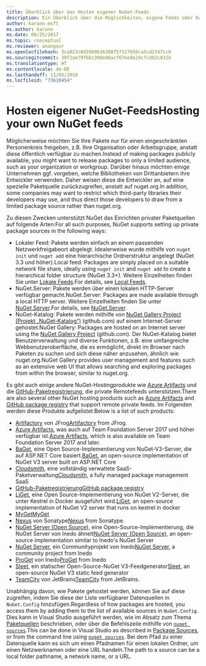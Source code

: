 ```yaml
---
title: Überblick über das Hosten eigener NuGet-Feeds
description: Ein Überblick über die Möglichkeiten, eigene Feeds oder Kataloge für NuGet-Pakete lokal oder remote zu hosten
author: karann-msft
ms.author: karann
ms.date: 08/25/2017
ms.topic: conceptual
ms.reviewer: anangaur
ms.openlocfilehash: 3ca023c8d39b9b36388f5f517b50ca5cd2347cc0
ms.sourcegitcommit: 39f2ae79fbbc308e06acf67ee8e24cfcdb2c831b
ms.translationtype: HT
ms.contentlocale: de-DE
ms.lasthandoff: 11/05/2019
ms.locfileid: "73610454"
---
```

# <a name="hosting-your-own-nuget-feeds"></a><span data-ttu-id="2aa5c-103">Hosten eigener NuGet-Feeds</span><span class="sxs-lookup"><span data-stu-id="2aa5c-103">Hosting your own NuGet feeds</span></span>

<span data-ttu-id="2aa5c-104">Möglicherweise möchten Sie Ihre Pakete nur für einen eingeschränkten Personenkreis freigeben, z.B. Ihre Organisation oder Arbeitsgruppe, anstatt diese öffentlich verfügbar zu machen.</span><span class="sxs-lookup"><span data-stu-id="2aa5c-104">Instead of making packages publicly available, you might want to release packages to only a limited audience, such as your organization or workgroup.</span></span> <span data-ttu-id="2aa5c-105">Darüber hinaus möchten einige Unternehmen ggf. vorgeben, welche Bibliotheken von Drittanbietern ihre Entwickler verwenden. Daher weisen diese die Entwickler an, auf eine spezielle Paketquelle zurückzugreifen, anstatt auf nuget.org.</span><span class="sxs-lookup"><span data-stu-id="2aa5c-105">In addition, some companies may want to restrict which third-party libraries their developers may use, and thus direct those developers to draw from a limited package source rather than nuget.org.</span></span>

<span data-ttu-id="2aa5c-106">Zu diesen Zwecken unterstützt NuGet das Einrichten privater Paketquellen auf folgende Arten:</span><span class="sxs-lookup"><span data-stu-id="2aa5c-106">For all such purposes, NuGet supports setting up private package sources in the following ways:</span></span>

- <span data-ttu-id="2aa5c-107">Lokaler Feed: Pakete werden einfach an einem passenden Netzwerkfreigabeort abgelegt. Idealerweise wurde mithilfe von `nuget init` und `nuget add` eine hierarchische Ordnerstruktur angelegt (NuGet 3.3 und höher).</span><span class="sxs-lookup"><span data-stu-id="2aa5c-107">Local feed: Packages are simply placed on a suitable network file share, ideally using `nuget init` and `nuget add` to create a hierarchical folder structure (NuGet 3.3+).</span></span> <span data-ttu-id="2aa5c-108">Weitere Einzelheiten finden Sie unter [Lokale Feeds](../hosting-packages/local-feeds.md).</span><span class="sxs-lookup"><span data-stu-id="2aa5c-108">For details, see [Local Feeds](../hosting-packages/local-feeds.md).</span></span>
- <span data-ttu-id="2aa5c-109">NuGet.Server: Pakete werden über einen lokalen HTTP-Server verfügbar gemacht.</span><span class="sxs-lookup"><span data-stu-id="2aa5c-109">NuGet.Server: Packages are made available through a local HTTP server.</span></span> <span data-ttu-id="2aa5c-110">Weitere Einzelheiten finden Sie unter [NuGet.Server](../hosting-packages/nuget-server.md).</span><span class="sxs-lookup"><span data-stu-id="2aa5c-110">For details, see [NuGet.Server](../hosting-packages/nuget-server.md).</span></span>
- <span data-ttu-id="2aa5c-111">NuGet-Katalog: Pakete werden mithilfe von [NuGet Gallery Project (Projekt „NuGet-Katalog“)](https://github.com/NuGet/NuGetGallery#build-and-run-the-gallery-in-arbitrary-number-easy-steps) (github.com) auf einem Internet-Server gehostet.</span><span class="sxs-lookup"><span data-stu-id="2aa5c-111">NuGet Gallery: Packages are hosted on an Internet server using the [NuGet Gallery Project](https://github.com/NuGet/NuGetGallery#build-and-run-the-gallery-in-arbitrary-number-easy-steps) (github.com).</span></span> <span data-ttu-id="2aa5c-112">Der NuGet-Katalog bietet Benutzerverwaltung und diverse Funktionen, z.B. eine umfangreiche Webbenutzeroberfläche, die es ermöglicht, direkt im Browser nach Paketen zu suchen und sich diese näher anzusehen, ähnlich wie nuget.org.</span><span class="sxs-lookup"><span data-stu-id="2aa5c-112">NuGet Gallery provides user management and features such as an extensive web UI that allows searching and exploring packages from within the browser, similar to nuget.org.</span></span>

<span data-ttu-id="2aa5c-113">Es gibt auch einige andere NuGet-Hostingprodukte wie [Azure Artifacts](https://www.visualstudio.com/docs/package/nuget/publish) und die [GitHub-Paketregistrierung](https://help.github.com/articles/configuring-nuget-for-use-with-github-package-registry), die private Remotefeeds unterstützen.</span><span class="sxs-lookup"><span data-stu-id="2aa5c-113">There are also several other NuGet hosting products such as [Azure Artifacts](https://www.visualstudio.com/docs/package/nuget/publish) and [GitHub package registry](https://help.github.com/articles/configuring-nuget-for-use-with-github-package-registry) that support remote private feeds.</span></span> <span data-ttu-id="2aa5c-114">Im Folgenden werden diese Produkte aufgelistet:</span><span class="sxs-lookup"><span data-stu-id="2aa5c-114">Below is a list of such products:</span></span>

- <span data-ttu-id="2aa5c-115">[Artifactory](https://www.jfrog.com/artifactory/) von JFrog</span><span class="sxs-lookup"><span data-stu-id="2aa5c-115">[Artifactory](https://www.jfrog.com/artifactory/) from JFrog.</span></span>
- <span data-ttu-id="2aa5c-116">[Azure Artifacts](https://www.visualstudio.com/docs/package/nuget/publish), was auch auf Team Foundation Server 2017 und höher verfügbar ist.</span><span class="sxs-lookup"><span data-stu-id="2aa5c-116">[Azure Artifacts](https://www.visualstudio.com/docs/package/nuget/publish), which is also available on Team Foundation Server 2017 and later.</span></span>
- <span data-ttu-id="2aa5c-117">[BaGet](https://github.com/loic-sharma/BaGet), eine Open Source-Implementierung von NuGet-V3-Server, die auf ASP.NET Core basiert.</span><span class="sxs-lookup"><span data-stu-id="2aa5c-117">[BaGet](https://github.com/loic-sharma/BaGet), an open-source implementation of NuGet V3 server built on ASP.NET Core</span></span>
- <span data-ttu-id="2aa5c-118">[Cloudsmith](https://cloudsmith.io/l/nuget-feed/), eine vollständig verwaltete SaaS-Paketverwaltung</span><span class="sxs-lookup"><span data-stu-id="2aa5c-118">[Cloudsmith](https://cloudsmith.io/l/nuget-feed/), a fully managed package management SaaS</span></span>
- [<span data-ttu-id="2aa5c-119">GitHub-Paketregistrierung</span><span class="sxs-lookup"><span data-stu-id="2aa5c-119">GitHub package registry</span></span>](https://help.github.com/articles/configuring-nuget-for-use-with-github-package-registry)
- <span data-ttu-id="2aa5c-120">[LiGet](https://github.com/ai-traders/liget), eine Open Source-Implementierung von NuGet V2-Server, die unter Kestrel in Docker ausgeführt wird.</span><span class="sxs-lookup"><span data-stu-id="2aa5c-120">[LiGet](https://github.com/ai-traders/liget), an open-source implementation of NuGet V2 server that runs on kestrel in docker</span></span>
- [<span data-ttu-id="2aa5c-121">MyGet</span><span class="sxs-lookup"><span data-stu-id="2aa5c-121">MyGet</span></span>](https://myget.org)
- <span data-ttu-id="2aa5c-122">[Nexus](https://www.sonatype.org/nexus/) von Sonatype</span><span class="sxs-lookup"><span data-stu-id="2aa5c-122">[Nexus](https://www.sonatype.org/nexus/) from Sonatype.</span></span>
- <span data-ttu-id="2aa5c-123">[NuGet Server (Open Source)](https://github.com/svenkle/nuget-server), eine Open-Source-Implementierung, die NuGet Server von Inedo ähnelt</span><span class="sxs-lookup"><span data-stu-id="2aa5c-123">[NuGet Server (Open Source)](https://github.com/svenkle/nuget-server), an open-source implementation similar to Inedo's NuGet Server</span></span>
- <span data-ttu-id="2aa5c-124">[NuGet Server](http://nugetserver.net/), ein Communityprojekt von Inedo</span><span class="sxs-lookup"><span data-stu-id="2aa5c-124">[NuGet Server](http://nugetserver.net/), a community project from Inedo</span></span>
- <span data-ttu-id="2aa5c-125">[ProGet](https://inedo.com/proget) von Inedo</span><span class="sxs-lookup"><span data-stu-id="2aa5c-125">[ProGet](https://inedo.com/proget) from Inedo</span></span>
- <span data-ttu-id="2aa5c-126">[Sleet](https://github.com/emgarten/sleet), ein statischer Open-Source-NuGet V3-Feedgenerator</span><span class="sxs-lookup"><span data-stu-id="2aa5c-126">[Sleet](https://github.com/emgarten/sleet), an open-source NuGet V3 static feed generator</span></span>
- <span data-ttu-id="2aa5c-127">[TeamCity](https://www.jetbrains.com/teamcity/) von JetBrains</span><span class="sxs-lookup"><span data-stu-id="2aa5c-127">[TeamCity](https://www.jetbrains.com/teamcity/) from JetBrains.</span></span>

<span data-ttu-id="2aa5c-128">Unabhängig davon, wie Pakete gehostet werden, können Sie auf diese zugreifen, indem Sie diese der Liste verfügbarer Datenquellen in `NuGet.Config` hinzufügen.</span><span class="sxs-lookup"><span data-stu-id="2aa5c-128">Regardless of how packages are hosted, you access them by adding them to the list of available sources in `NuGet.Config`.</span></span> <span data-ttu-id="2aa5c-129">Dies kann in Visual Studio ausgeführt werden, wie im Absatz zum Thema [Paketquellen](../consume-packages/install-use-packages-visual-studio.md#package-sources) beschrieben, oder über die Befehlszeile mithilfe von [`nuget sources`](../reference/cli-reference/cli-ref-sources.md).</span><span class="sxs-lookup"><span data-stu-id="2aa5c-129">This can be done in Visual Studio as described in [Package Sources](../consume-packages/install-use-packages-visual-studio.md#package-sources), or from the command line using [`nuget sources`](../reference/cli-reference/cli-ref-sources.md).</span></span> <span data-ttu-id="2aa5c-130">Bei dem Pfad zu einer Datenquelle kann es sich um einen Pfadnamen für einen lokalen Ordner, um einen Netzwerknamen oder eine URL handeln.</span><span class="sxs-lookup"><span data-stu-id="2aa5c-130">The path to a source can be a local folder pathname, a network name, or a URL.</span></span>
